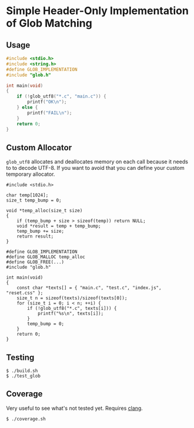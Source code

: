 # Simple Header-Only Implementation of Glob Matching

## Usage

```c
#include <stdio.h>
#include <string.h>
#define GLOB_IMPLEMENTATION
#include "glob.h"

int main(void)
{
    if (!glob_utf8("*.c", "main.c")) {
        printf("OK\n");
    } else {
        printf("FAIL\n");
    }
    return 0;
}
```

## Custom Allocator

`glob_utf8` allocates and deallocates memory on each call because it needs to
to decode UTF-8. If you want to avoid that you can define your custom temporary
allocator.

```console
#include <stdio.h>

char temp[1024];
size_t temp_bump = 0;

void *temp_alloc(size_t size)
{
    if (temp_bump + size > sizeof(temp)) return NULL;
    void *result = temp + temp_bump;
    temp_bump += size;
    return result;
}

#define GLOB_IMPLEMENTATION
#define GLOB_MALLOC temp_alloc
#define GLOB_FREE(...)
#include "glob.h"

int main(void)
{
    const char *texts[] = { "main.c", "test.c", "index.js", "reset.css" };
    size_t n = sizeof(texts)/sizeof(texts[0]);
    for (size_t i = 0; i < n; ++i) {
        if (!glob_utf8("*.c", texts[i])) {
            printf("%s\n", texts[i]);
        }
        temp_bump = 0;
    }
    return 0;
}
```

## Testing

```console
$ ./build.sh
$ ./test_glob
```
## Coverage

Very useful to see what's not tested yet. Requires [clang](https://clang.llvm.org/).

```console
$ ./coverage.sh
```
